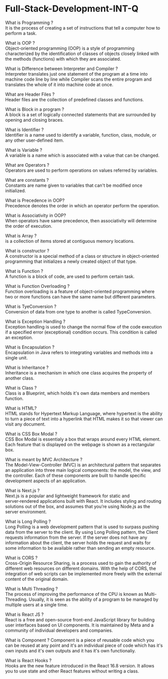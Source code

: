# Full-Stack-Development-INT-Q

What is Programming ? <br>
It is the process of creating a set of instructions that tell a computer how to perform a task.

What is OOP ?<br>
Object-oriented programming (OOP) is a style of programming characterized by the identification of classes of objects closely linked with the methods (functions) with which they are associated.

What is Difference between Interpreter and Compiler ?<br>
Interpreter translates just one statement of the program at a time into machine code line by line while Compiler scans the entire program and translates the whole of it into machine code at once.

What are Header Files ? <br>
Header files are the collection of predefined classes and functions.

What is Block in a program ?<br>
A block is a set of logically connected statements that are surrounded by opening and closing braces.

What is Identifier ?<br>
Identifier is a name used to identify a variable, function, class, module, or any other user-defined item.

What is Variable ?<br>
A variable is a name which is associated with a value that can be changed.

What are Operators ?<br>
Operators are used to perform operations on values referred by variables.

What are constants ?<br>
Constants are name given to variables that can't be modified once initialized.

What is Precedence in OOP?<br>
Precedence denotes the order in which an operator perform the operation. 

What is Associativity in OOP?<br>
When operators have same precedence, then associativity will determine the order of execution.

What is Array ?<br>
is a collection of items stored at contiguous memory locations.

What is constructor ? <br>
A constructor is a special method of a class or structure in object-oriented programming that initializes a newly created object of that type.

What is Function ?<br>
A function is a block of code, are used to perform certain task.

What is Function Overloading ?<br>
Function overloading is a feature of object-oriented programming where two or more functions can have the same name but different parameters.

What is TyeConversion ?<br>
Conversion of data from one type to another is called TypeConversion.

What is Exception Handling ?<br>
Exception handling is used to change the normal flow of the code execution if a specified error (exceptional) condition occurs. This condition is called an exception. 

What is Encapsulation ? <br>
Encapsulation in Java refers to integrating variables and methods into a single unit.

What is Inheritance ?<br>
Inheritance is a mechanism in which one class acquires the property of another class.

What is Class ?<br>
Class is a Blueprint, which holds it's own data members and members function.

What is HTML?<br> 
HTML stands for Hypertext Markup Language, where hypertext is the ability to turn a piece of text into a hyperlink that HTML makes it so that viewer can visit any document.

What is CSS Box Modal ? <br>
CSS Box Modal is essentialy a box that wraps around every HTML element. Each feature that is displayed on the webpage is shown as a rectangular box. 


What is meant by MVC Architecture ? <br>
The Model-View-Controller (MVC) is an architectural pattern that separates an application into three main logical components: the model, the view, and the controller. Each of these components are built to handle specific development aspects of an application.

What is Next.js ?<br>
Next.js is a popular and lightweight framework for static and server‑rendered applications built with React. It includes styling and routing solutions out of the box, and assumes that you’re using Node.js as the server environment.

What is Long Polling ? <br>
Long Polling is a web development pattern that is used to surpass pushing data from the server to the client. By using Long Polling pattern, the Client requests information from the server. If the server does not have any information about the client, the server holds the request and waits for some information to be available rather than sending an empty resource.


What is CORS ? <br>
Cross-Origin Resource Sharing, is a process used to gain the authority of different web resources on different domains. With the help of CORS, the integration of web scripts can be implemented more freely with the external content of the original domain.

What is Multi Threading ? <br>
The process of improving the performance of the CPU is known as Multi-Threading. Usually, it is seen as the ability of a program to be managed by multiple users at a single time.

What is React JS ?<br>
React is a free and open-source front-end JavaScript library for building user interfaces based on UI components. It is maintained by Meta and a community of individual developers and companies. 

What is Component ?
Component is a piece of reusable code which you can be reused at any point and it's an individual piece of code which has it's own inputs and it's own outputs and it has it's own functionaliy.

What is React Hooks ? <br>
Hooks are the new feature introduced in the React 16.8 version. It allows you to use state and other React features without writing a class.
